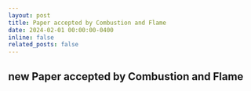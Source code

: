 ```yaml
---
layout: post
title: Paper accepted by Combustion and Flame
date: 2024-02-01 00:00:00-0400
inline: false
related_posts: false
---
```


new Paper accepted by Combustion and Flame
---